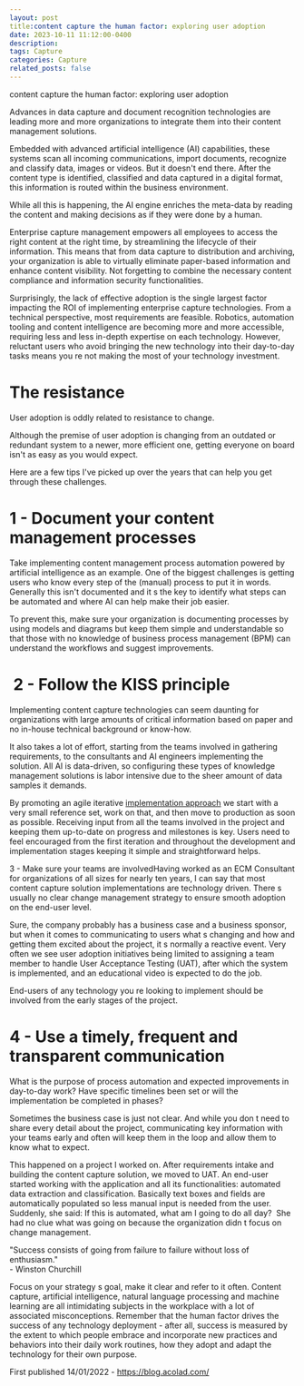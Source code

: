 ```yaml
---
layout: post
title:content capture the human factor: exploring user adoption
date: 2023-10-11 11:12:00-0400
description: 
tags: Capture
categories: Capture
related_posts: false
---
```



content capture the human factor: exploring user adoption

Advances in data capture and document recognition technologies are leading more and more organizations to integrate them into their content management solutions.

Embedded with advanced artificial intelligence (AI) capabilities, these systems scan all incoming communications, import documents, recognize and classify data, images or videos. But it doesn't end there. After the content type is identified, classified and data captured in a digital format, this information is routed within the business environment.

While all this is happening, the AI engine enriches the meta-data by reading the content and making decisions as if they were done by a human.

Enterprise capture management empowers all employees to access the right content at the right time, by streamlining the lifecycle of their information. This means that from data capture to distribution and archiving, your organization is able to virtually eliminate paper-based information and enhance content visibility. Not forgetting to combine the necessary content compliance and information security functionalities.

Surprisingly, the lack of effective adoption is the single largest factor impacting the ROI of implementing enterprise capture technologies. From a technical perspective, most requirements are feasible. Robotics, automation tooling and content intelligence are becoming more and more accessible, requiring less and less in-depth expertise on each technology. However, reluctant users who avoid bringing the new technology into their day-to-day tasks means you re not making the most of your technology investment.

The resistance
==============

User adoption is oddly related to resistance to change.

Although the premise of user adoption is changing from an outdated or redundant system to a newer, more efficient one, getting everyone on board isn't as easy as you would expect.

Here are a few tips I've picked up over the years that can help you get through these challenges.

1 - Document your content management processes
==============================================

Take implementing content management process automation powered by artificial intelligence as an example. One of the biggest challenges is getting users who know every step of the (manual) process to put it in words.  Generally this isn't documented and it s the key to identify what steps can be automated and where AI can help make their job easier.

To prevent this, make sure your organization is documenting processes by using models and diagrams but keep them simple and understandable so that those with no knowledge of business process management (BPM) can understand the workflows and suggest improvements.

 2 - Follow the KISS principle
==============================

Implementing content capture technologies can seem daunting for organizations with large amounts of critical information based on paper and no in-house technical background or know-how.

It also takes a lot of effort, starting from the teams involved in gathering requirements, to the consultants and AI engineers implementing the solution. All AI is data-driven, so configuring these types of knowledge management solutions is labor intensive due to the sheer amount of data samples it demands.

By promoting an agile iterative [implementation approach](https://blog.amplexor.com/taking-fast-track-content-management-projects) we start with a very small reference set, work on that, and then move to production as soon as possible. Receiving input from all the teams involved in the project and keeping them up-to-date on progress and milestones is key. Users need to feel encouraged from the first iteration and throughout the development and implementation stages keeping it simple and straightforward helps.

3 - Make sure your teams are involvedHaving worked as an ECM Consultant for organizations of all sizes for nearly ten years, I can say that most content capture solution implementations are technology driven. There s usually no clear change management strategy to ensure smooth adoption on the end-user level.

Sure, the company probably has a business case and a business sponsor, but when it comes to communicating to users what s changing and how and getting them excited about the project, it s normally a reactive event. Very often we see user adoption initiatives being limited to assigning a team member to handle User Acceptance Testing (UAT), after which the system is implemented, and an educational video is expected to do the job.

End-users of any technology you re looking to implement should be involved from the early stages of the project.

4 - Use a timely, frequent and transparent communication
========================================================

What is the purpose of process automation and expected improvements in day-to-day work? Have specific timelines been set or will the implementation be completed in phases?

Sometimes the business case is just not clear. And while you don t need to share every detail about the project, communicating key information with your teams early and often will keep them in the loop and allow them to know what to expect.

This happened on a project I worked on. After requirements intake and building the content capture solution, we moved to UAT. An end-user started working with the application and all its functionalities: automated data extraction and classification. Basically text boxes and fields are automatically populated so less manual input is needed from the user. Suddenly, she said: If this is automated, what am I going to do all day?  She had no clue what was going on because the organization didn t focus on change management.

"Success consists of going from failure to failure without loss of enthusiasm."  
\- Winston Churchill

Focus on your strategy s goal, make it clear and refer to it often. Content capture, artificial intelligence, natural language processing and machine learning are all intimidating subjects in the workplace with a lot of associated misconceptions. Remember that the human factor drives the success of any technology deployment - after all, success is measured by the extent to which people embrace and incorporate new practices and behaviors into their daily work routines, how they adopt and adapt the technology for their own purpose.

First published 14/01/2022 - https://blog.acolad.com/